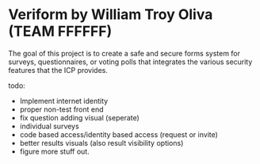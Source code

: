 # Veriform by William Troy Oliva (TEAM FFFFFF)

The goal of this project is to create a safe and secure forms system for surveys, questionnaires, or voting polls that integrates the various security features that the ICP provides.

todo:
- Implement internet identity
- proper non-test front end
- fix question adding visual (seperate)
- individual surveys
- code based access/identity based access (request or invite)
- better results visuals (also result visibility options)
- figure more stuff out.
